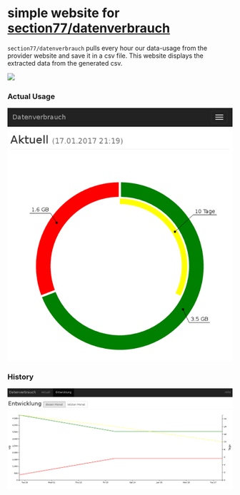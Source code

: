 # simple website for [section77/datenverbrauch](https://github.com/section77/datenverbrauch)

`section77/datenverbrauch` pulls every hour our data-usage from the provider website and save it in a csv file.
This website displays the extracted data from the generated csv.


<img src="https://cdn.rawgit.com/section77/datenverbrauch-frontend/8918f294/docs/readme-color-description.svg" height="60"/>

### Actual Usage
![Actual](docs/screenshot-actual.png)


### History
![History](docs/screenshot-history.png)
